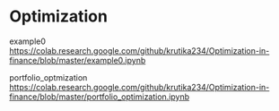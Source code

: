 # Optimization

example0
https://colab.research.google.com/github/krutika234/Optimization-in-finance/blob/master/example0.ipynb

portfolio_optmization
https://colab.research.google.com/github/krutika234/Optimization-in-finance/blob/master/portfolio_optimization.ipynb
